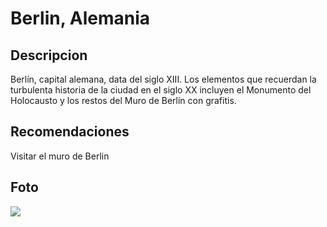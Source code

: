 # Berlin, Alemania

## Descripcion
Berlín, capital alemana, data del siglo XIII. Los elementos que recuerdan la turbulenta historia de la ciudad en el siglo XX incluyen el Monumento del Holocausto y los restos del Muro de Berlín con grafitis. 

## Recomendaciones
Visitar el muro de Berlin

## Foto
![](https://e7852c3a.rocketcdn.me/wp-content/uploads/2022/09/the-brandenburg-gate-in-berlin-2021-09-02-08-45-23-utc-1400x933.jpg)
